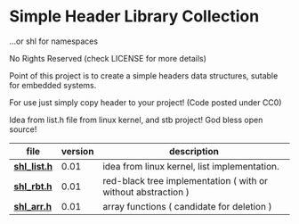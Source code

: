 # Simple Header Library Collection
...or shl for namespaces

No Rights Reserved
(check LICENSE for more details)

Point of this project is to create a simple headers data structures,
sutable for embedded systems.

For use just simply copy header to your project! (Code posted under CC0)

Idea from list.h file from linux kernel,
and stb project!
God bless open source!

file | version | description
---------- | ------ | ----------------------------------- |
**[shl_list.h](shl_list.h)** | 0.01 | idea from linux kernel, list implementation.
**[shl_rbt.h](shl_rbt.h)** | 0.01 | red-black tree implementation ( with or without abstraction )
**[shl_arr.h](shl_arr.h)** | 0.01 | array functions ( candidate for deletion )
